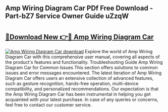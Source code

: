 ## Amp Wiring Diagram Car PDf Free Download - Part-bZ7 Service Owner Guide uZzqW

# <h2><a href="http://dfsoriq.blite.top/?on=Amp+Wiring+Diagram+Car">🔗Download New 👉🔴 Amp Wiring Diagram Car</a></h2>

[![Amp Wiring Diagram Car download](https://i.imgur.com/lujVjoI.png)](http://dfsoriq.blite.top/?on=Amp+Wiring+Diagram+Car)
Explore the world of Amp Wiring Diagram Car with this comprehensive user manual, covering all aspects of the product's features and functionality. Troubleshooting Guide Amp Wiring Diagram Car for Common Issues This section offers solutions to common issues and error messages encountered. The latest iteration of Amp Wiring Diagram Car offers users an extensive collection of advanced features, such as gesture recognition, hands-free operation, multi-device compatibility, and personalized recommendations. Our expectation is that the Amp Wiring Diagram Car has been instrumental in helping you get acquainted with your latest purchase. In case of any queries or concerns, feel free to contact our customer service.
